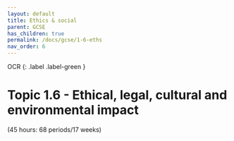 ```yaml
---
layout: default
title: Ethics & social
parent: GCSE
has_children: true
permalink: /docs/gcse/1-6-eths
nav_order: 6
---
```

OCR
{: .label .label-green }

# Topic 1.6 - Ethical, legal, cultural and environmental impact

(45 hours: 68 periods/17 weeks)
